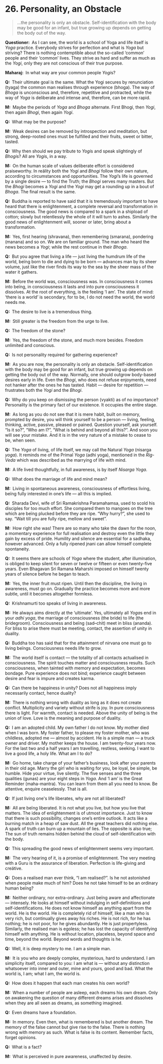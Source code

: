 # 26. Personality, an Obstacle

>…the personality is only an obstacle. Self-identification with the body may be good for an infant, but true growing up depends on getting the body out of the way.

**Questioner:**&ensp;As I can see, the world is a school of <span data-tippy-content="One of the six systems of the Hindu philosophy (from <em>yoj</em>, to yoke or join). <em>Yoga</em> teaches the means by which the individual spirit (<em>jivatma</em>) can be joined or united with the universal spirit (<em>Paramatma</em>).">Yoga</span> and life itself is *Yoga* practice. Everybody strives for perfection and what is *Yoga* but striving? There is nothing contemptible about the so-called ‘common’ people and their ‘common’ lives. They strive as hard and suffer as much as the *Yogi*, only they are not conscious of their true purpose.

**Maharaj:**&ensp;In what way are your common people *Yogi*s?

**Q:**&ensp;Their ultimate goal is the same. What the <span data-tippy-content="One who practices *yoga*.">Yogi</span> secures by renunciation (<span data-tippy-content="Renunciation. <em>Tyaga</em> is the renunciation of the fruits of all works: i.e., the <em>tyagi</em> should perform <em>karma</em> with detachment and with no desire for results.">tyaga</span>) the common man realises through experience (<span data-tippy-content="Sense enjoyment, experience of worldly joys and sorrows.">bhoga</span>). The way of *Bhoga* is unconscious and, therefore, repetitive and protracted, while the way of *Yoga* is deliberate and intense and, therefore, can be more rapid.

**M:**&ensp;Maybe the periods of *Yoga* and *Bhoga* alternate. First <span data-tippy-content="A <em>bhogi</em> is one involved in worldly joys and sorrows. <em>Bhoga marga</em>, is the path of worldly pursuits — joys and sorrows.">Bhogi</span>, then *Yogi*, then again *Bhogi*, then again *Yogi*.

**Q:**&ensp;What may be the purpose?

**M:**&ensp;Weak desires can be removed by introspection and meditation, but strong, deep-rooted ones must be fulfilled and their fruits, sweet or bitter, tasted.

**Q:**&ensp;Why then should we pay tribute to *Yogi*s and speak slightingly of *Bhogi*s? All are *Yogi*s, in a way.

**M:**&ensp;On the human scale of values deliberate effort is considered praiseworthy. In reälity both the *Yogi* and *Bhogi* follow their own nature, according to circumstances and opportunities. The *Yogi*’s life is governed by a single desire — to find the Truth; the *Bhogi* serves many masters. But the *Bhogi* becomes a *Yogi* and the *Yogi* may get a rounding up in a bout of *Bhoga*. The final result is the same.

**Q:**&ensp;Buddha is reported to have said that it is tremendously important to have heard that there is enlightenment, a complete reversal and transformation in consciousness. The good news is compared to a spark in a shipload of cotton; slowly but relentlessly the whole of it will turn to ashes. Similarly the good news of enlightenment will, sooner or later, bring about a transformation.

**M:**&ensp;Yes, first hearing (<span data-tippy-content="Hearing of the scriptures, the act of hearing.">shravana</span>), then remembering (<span data-tippy-content="Remembrance, mental recitation.">smarana</span>), pondering (<span data-tippy-content="Meditation, reflection.">manana</span>) and so on. We are on familiar ground. The man who heard the news becomes a *Yogi*; while the rest continue in their *Bhoga*.

**Q:**&ensp;But you agree that living a life — just living the humdrum life of the world, beïng born to die and dying to be born — advances man by its sheer volume, just like the river finds its way to the sea by the sheer mass of the water it gathers.

**M:**&ensp;Before the world was, consciousness was. In consciousness it comes into beïng, in consciousness it lasts and into pure consciousness it dissolves. At the root of everything, is the feeling ‘I am’. The state of mind: ‘there is a world’ is secondary, for to be, I do not need the world, the world needs me.

**Q:**&ensp;The desire to live is a tremendous thing.

**M:**&ensp;Still greater is the freedom from the urge to live.

**Q:**&ensp;The freedom of the stone?

**M:**&ensp;Yes, the freedom of the stone, and much more besides. Freedom unlimited and conscious.

**Q:**&ensp;Is not personality required for gathering experience?

**M:**&ensp;As you are now, the personality is only an obstacle. Self-identification with the body may be good for an infant, but true growing up depends on getting the body out of the way. Normally, one should outgrow body-based desires early in life. Even the *Bhogi*, who does not refuse enjoyments, need not hanker after the ones he has tasted. Habit — desire for repetition — frustrates both the *Yogi* and the *Bhogi*.

**Q:**&ensp;Why do you keep on dismissing the person (<span data-tippy-content="Person, the outer self.">vyakti</span>) as of no importance? Personality is the primary fact of our existence. It occupies the entire stage.

**M:**&ensp;As long as you do not see that it is mere habit, built on memory, prompted by desire, you will think yourself to be a person — living, feeling, thinking, active, passive, pleased or pained. Question yourself, ask yourself. “Is it so?”, “Who am I?”, “What is behind and beyond all this?”. And soon you will see your mistake. And it is in the very nature of a mistake to cease to be, when seen.

**Q:**&ensp;The *Yoga* of living, of life itself, we may call the Natural *Yoga* (<span data-tippy-content="Natural, innate, inborn.">nisarga</span> *yoga*). It reminds me of the Primal *Yoga* (<span data-tippy-content="[<em>adhi</em>, above, supreme + <em>yoga</em>] the Supreme Yoga.">adhi yoga</span>), mentioned in the *Rig-Veda* which was described as the marrying of life with mind.

**M:**&ensp;A life lived thoughtfully, in full awareness, is by itself *Nisarga Yoga*.

**Q:**&ensp;What does the marriage of life and mind mean?

**M:**&ensp;Living in spontaneous awareness, consciousness of effortless living, beïng fully interested in one’s life — all this is implied.

**Q:**&ensp;Sharada Devi, wife of Sri Ramakrishna Paramahamsa, used to scold his disciples for too much effort. She compared them to mangoes on the tree which are beïng plucked before they are ripe. “Why hurry?”, she used to say. “Wait till you are fully ripe, mellow and sweet”.

**M:**&ensp;How right she was! There are so many who take the dawn for the noon, a momentary experience for full realisation and destroy even the little they gain by excess of pride. Humility and silence are essential for a <span data-tippy-content="Spiritual aspirant.">sadhaka</span>, however advanced. Only a fully ripened <span data-tippy-content="The knower, especially of the higher knowledge derived from meditation; “closely related to the knowledge of Brahman”.">jnani</span> can allow himself complete spontaneity.

**Q:**&ensp;It seems there are schools of *Yoga* where the student, after illumination, is obliged to keep silent for seven or twelve or fifteen or even twenty-five years. Even Bhagavan Sri Ramana Maharshi imposed on himself twenty years of silence before he began to teach.

**M:**&ensp;Yes, the inner fruit must ripen. Until then the discipline, the living in awareness, must go on. Gradually the practice becomes more and more subtle, until it becomes altogether formless.

**Q:**&ensp;Krishnamurti too speaks of living in awareness.

**M:**&ensp;He always aims directly at the ‘ultimate’. Yes, ultimately all *Yoga*s end in your *adhi yoga*, the marriage of consciousness (the bride) to life (the bridegroom). Consciousness and beïng (<span data-tippy-content="“The ideal; pure and true essence (nature)” of an entity or existence. It can thus be concluded as “the self-existent or universal spirit, Brahman”. Opposite is ‘<em>asat</em>’.">sad</span>–<span data-tippy-content="Universal consciousness.">chit</span>) meet in bliss (<span data-tippy-content="Bliss, happiness.">ananda</span>). For bliss to arise there must be meeting, contact, the assertion of unity in duality.

**Q:**&ensp;Buddha too has said that for the attainment of <span data-tippy-content="“A state of ‘ultimate’ peace that is achieved with the uprooting and final dissolution of the volitional formations”. Liberation from matter and union with the Supreme Spirit (Brahman).">nirvana</span> one must go to living beïngs. Consciousness needs life to grow.

**M:**&ensp;The world itself is contact — the totality of all contacts actualised in consciousness. The spirit touches matter and consciousness results. Such consciousness, when tainted with memory and expectation, becomes bondage. Pure experience does not bind; experience caught between desire and fear is impure and creates <span data-tippy-content="Action or “the fruits of action”. <em>Karma</em> is of three kinds: <em>sanchita</em> (accumulated from previous births), <em>prarabdha</em> (portion of the past <em>karma</em> to be worked out in the present life) and <em>agami</em> (the current <em>karma</em> the result of which will fructify in future).">karma</span>.

**Q:**&ensp;Can there be happiness in unity? Does not all happiness imply necessarily contact, hence duality?

**M:**&ensp;There is nothing wrong with duality as long as it does not create conflict. Multiplicity and variety without strife is joy. In pure consciousness there is light. For warmth, contact is needed. Above the unity of beïng is the union of love. Love is the meaning and purpose of duality.

**Q:**&ensp;I am an adopted child. My own father I do not know. My mother died when I was born. My foster father, to please my foster mother, who was childless, adopted me — almost by accident. He is a simple man — a truck owner and driver. My mother keeps the house. I am twenty-four years now. For the last two and a half years I am travelling, restless, seeking. I want to live a good life, a holy life. What am I to do?

**M:**&ensp;Go home, take charge of your father’s business, look after your parents in their old age. Marry the girl who is waiting for you, be loyal, be simple, be humble. Hide your virtue, live silently. The five senses and the three qualities (<span data-tippy-content="Attributes, qualities. In <em>Samkhya</em> philosophy the three attributes of the cosmic substance (<em>prakriti</em>) are: illuminating (<em>sattva</em>), activating (<em>rajas</em>) and restraining (<em>tamas</em>).">gunas</span>) are your eight steps in *Yoga*. And ‘I am’ is the Great Reminder (<span data-tippy-content="The great incantation (see <em>mantra</em>).">maha-mantra</span>). You can learn from them all you need to know. Be attentive, enquire ceaselessly. That is all.

**Q:**&ensp;If just living one's life liberates, why are not all liberated?

**M:**&ensp;All are beïng liberated. It is not what you live, but how you live that matters. The idea of enlightenment is of utmost importance. Just to know that there is such possibility, changes one’s entire outlook. It acts like a burning match in a heap of saw dust. All the great teachers did nothing else. A spark of truth can burn up a mountain of lies. The opposite is also true; The sun of truth remains hidden behind the cloud of self-identification with the body.

**Q:**&ensp;This spreading the good news of enlightenment seems very important.

**M:**&ensp;The very hearing of it, is a promise of enlightenment. The very meeting with a <span data-tippy-content="Spiritual teacher, preceptor.">Guru</span> is the assurance of liberation. Perfection is life-giving and creätive.

**Q:**&ensp;Does a realised man ever think, “I am realised?”. Is he not astonished when people make much of him? Does he not take himself to be an ordinary human beïng?

**M:**&ensp;Neither ordinary, nor extra-ordinary. Just beïng aware and affectionate — intensely. He looks at himself without indulging in self-definitions and self-identifications. He does not know himself as anything apart from the world. He is the world. He is completely rid of himself, like a man who is very rich, but continually gives away his riches. He is not rich, for he has nothing; he is not poor, for he gives abundantly. He is just propertyless. Similarly, the realised man is egoless; he has lost the capacity of identifying himself with anything. He is without location, placeless, beyond space and time, beyond the world. Beyond words and thoughts is he.

**Q:**&ensp;Well, it is deep mystery to me. I am a simple man.

**M:**&ensp;It is you who are deeply complex, mysterious, hard to understand. I am simplicity itself, compared to you: I am what is — without any distinction whatsoever into inner and outer, mine and yours, good and bad. What the world is, I am; what I am, the world is.

**Q:**&ensp;How does it happen that each man creates his own world?

**M:**&ensp;When a number of people are asleep, each dreams his own dream. Only on awakening the question of many different dreams arises and dissolves when they are all seen as dreams, as something imagined.

**Q:**&ensp;Even dreams have a foundation.

**M:**&ensp;In memory. Even then, what is remembered is but another dream. The memory of the false cannot but give rise to the false. There is nothing wrong with memory as such. What is false is its content. Remember facts, forget opinions.

**Q:**&ensp;What is a fact?

**M:**&ensp;What is perceived in pure awareness, unaffected by desire. 

<script>
export default {
  props: ["slot-key"],
  mounted () {
    tippy("[data-tippy-content]", {allowHTML: true});
  }
}
</script>